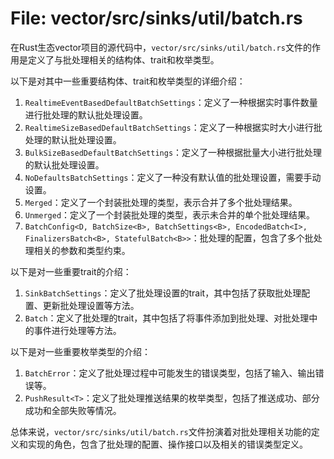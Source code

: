 # File: vector/src/sinks/util/batch.rs

在Rust生态vector项目的源代码中，`vector/src/sinks/util/batch.rs`文件的作用是定义了与批处理相关的结构体、trait和枚举类型。

以下是对其中一些重要结构体、trait和枚举类型的详细介绍：

1. `RealtimeEventBasedDefaultBatchSettings`：定义了一种根据实时事件数量进行批处理的默认批处理设置。
2. `RealtimeSizeBasedDefaultBatchSettings`：定义了一种根据实时大小进行批处理的默认批处理设置。
3. `BulkSizeBasedDefaultBatchSettings`：定义了一种根据批量大小进行批处理的默认批处理设置。
4. `NoDefaultsBatchSettings`：定义了一种没有默认值的批处理设置，需要手动设置。
5. `Merged`：定义了一个封装批处理的类型，表示合并了多个批处理结果。
6. `Unmerged`：定义了一个封装批处理的类型，表示未合并的单个批处理结果。
7. `BatchConfig<D, BatchSize<B>, BatchSettings<B>, EncodedBatch<I>, FinalizersBatch<B>, StatefulBatch<B>>`：批处理的配置，包含了多个批处理相关的参数和类型约束。

以下是对一些重要trait的介绍：

1. `SinkBatchSettings`：定义了批处理设置的trait，其中包括了获取批处理配置、更新批处理设置等方法。
2. `Batch`：定义了批处理的trait，其中包括了将事件添加到批处理、对批处理中的事件进行处理等方法。

以下是对一些重要枚举类型的介绍：

1. `BatchError`：定义了批处理过程中可能发生的错误类型，包括了输入、输出错误等。
2. `PushResult<T>`：定义了批处理推送结果的枚举类型，包括了推送成功、部分成功和全部失败等情况。

总体来说，`vector/src/sinks/util/batch.rs`文件扮演着对批处理相关功能的定义和实现的角色，包含了批处理的配置、操作接口以及相关的错误类型定义。

